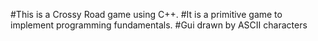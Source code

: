 #This is a Crossy Road game using C++. 
#It is a primitive game to implement programming fundamentals. 
#Gui drawn by ASCII characters
